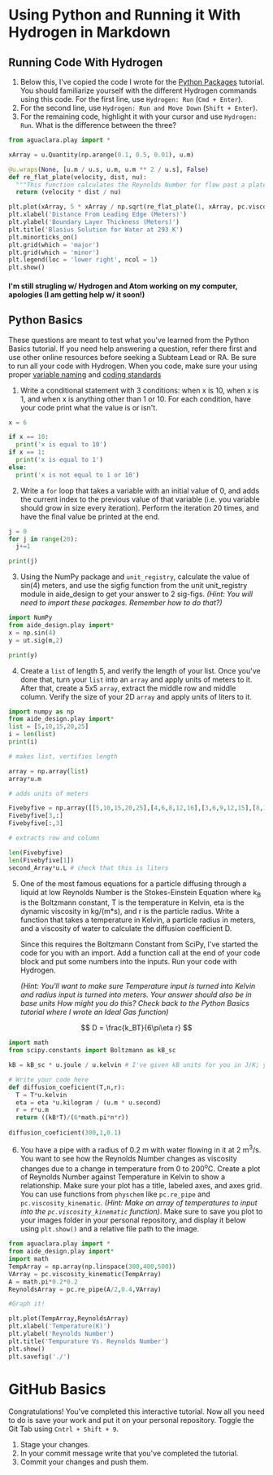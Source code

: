 # Using Python and Running it With Hydrogen in Markdown

## Running Code With Hydrogen
1. Below this, I've copied the code I wrote for the [Python Packages](https://aguaclara.github.io/aguaclara_tutorial/python-and-hydrogen/python-packages.html) tutorial. You should familiarize yourself with the different Hydrogen commands using this code. For the first line, use `Hydrogen: Run` (`Cmd + Enter`).
2. For the second line, use `Hydrogen: Run and Move Down` (`Shift + Enter`).
3. For the remaining code, highlight it with your cursor and use `Hydrogen: Run`. What is the difference between the three?

```python
from aguaclara.play import *

xArray = u.Quantity(np.arange(0.1, 0.5, 0.01), u.m)

@u.wraps(None, [u.m / u.s, u.m, u.m ** 2 / u.s], False)
def re_flat_plate(velocity, dist, nu):
  """This function calculates the Reynolds Number for flow past a plate using fluid velocity, plate length, and kinematic viscosity."""
  return (velocity * dist / nu)

plt.plot(xArray, 5 * xArray / np.sqrt(re_flat_plate(1, xArray, pc.viscosity_kinematic(293 * u.kelvin))), '-', label = 'Blasius Solution')
plt.xlabel('Distance From Leading Edge (Meters)')
plt.ylabel('Boundary Layer Thickness (Meters)')
plt.title('Blasius Solution for Water at 293 K')
plt.minorticks_on()
plt.grid(which = 'major')
plt.grid(which = 'minor')
plt.legend(loc = 'lower right', ncol = 1)
plt.show()
```

#### I'm still strugling w/ Hydrogen and Atom working on my computer, apologies (I am getting help w/ it soon!)

## Python Basics
These questions are meant to test what you've learned from the Python Basics tutorial. If you need help answering a question, refer there first and use other online resources before seeking a Subteam Lead or RA. Be sure to run all your code with Hydrogen. When you code, make sure your using proper [variable naming](https://github.com/AguaClara/aide_design/wiki/Variable-Naming) and [coding standards](https://github.com/AguaClara/aide_design/wiki/Standards)

1. Write a conditional statement with 3 conditions: when x is 10, when x is 1, and when x is anything other than 1 or 10. For each condition, have your code print what the value is or isn't.

```python
x = 6

if x == 10:
  print('x is equal to 10')
if x == 1:
  print('x is equal to 1')
else:
  print('x is not equal to 1 or 10')
```



2. Write a `for` loop that takes a variable with an initial value of 0, and adds the current index to the previous value of that variable (i.e. you variable should grow in size every iteration). Perform the iteration 20 times, and have the final value be printed at the end.

```Python
j = 0
for j in range(20):
  j+=1

print(j)
```


3. Using the NumPy package and `unit_registry`, calculate the value of sin(4) meters, and use the sigfig function from the unit unit_registry module in aide_design to get your answer to 2 sig-figs. *(Hint: You will need to import these packages. Remember how to do that?)*


```Python
import NumPy
from aide_design.play import*
x = np.sin(4)
y = ut.sig(m,2)

print(y)
```


4. Create a `list` of length 5, and verify the length of your list. Once you've done that, turn your `list` into an `array` and apply units of meters to it. After that, create a 5x5 `array`, extract the middle row and middle column. Verify the size of your 2D `array` and apply units of liters to it.

```python
import numpy as np
from aide_design.play import*
list = [5,10,15,20,25]
i = len(list)
print(i)

# makes list, vertifies length

array = np.array(list)
array*u.m

# adds units of meters

Fivebyfive = np.array([[5,10,15,20,25],[4,6,8,12,16],[3,6,9,12,15],[8,16,24,32,40],[1,1,1,1,1]])
Fivebyfive[3,:]
Fivebyfive[:,3]

# extracts row and column

len(Fivebyfive)
len(Fivebyfive[1])
second_Array*u.L # check that this is liters

```



5.  One of the most famous equations for a particle diffusing through a liquid at low Reynolds Number is the Stokes-Einstein Equation where k<sub>B</sub> is the Boltzmann constant, T is the temperature in Kelvin, eta is the dynamic viscosity in kg/(m*s), and r is the particle radius. Write a function that takes a temperature in Kelvin, a particle radius in meters, and a viscosity of water to calculate the diffusion coefficient D.

    Since this requires the Boltzmann Constant from SciPy, I've started the code for you with an import. Add a function call at the end of your code block and put some numbers into the inputs. Run your code with Hydrogen.

    *(Hint: You'll want to make sure Temperature input is turned into Kelvin and radius input is turned into meters. Your answer should also be in base units How might you do this? Check back to the Python Basics tutorial where I wrote an Ideal Gas function)*

$$ D = \frac{k_BT}{6\pi\eta r} $$

```python
import math
from scipy.constants import Boltzmann as kB_sc 

kB = kB_sc * u.joule / u.kelvin # I've given kB units for you in J/K; you can use the kB variable to give you Boltzmann's constant with units

# Write your code here
def diffusion_coeficient(T,n,r):
  T = T*u.kelvin
  eta = eta *u.kilogram / (u.m * u.second)
  r = r*u.m
  return ((kB*T)/(6*math.pi*n*r))
  
diffusion_coeficient(300,1,0.1)
```

6. You have a pipe with a radius of 0.2 m with water flowing in it at 2 m<sup>3</sup>/s. You want to see how the Reynolds Number changes as viscosity changes due to a change in temperature from 0 to 200<sup>o</sup>C. Create a plot of Reynolds Number against Temperature in Kelvin to show a relationship. Make sure your plot has a title, labeled axes, and axes grid. You can use functions from `physchem` like `pc.re_pipe` and `pc.viscosity_kinematic`. *(Hint: Make an array of temperatures to input into the `pc.viscosity_kinematic` function)*. Make sure to save you plot to your images folder in your personal repository, and display it below using `plt.show()` and a relative file path to the image.


```Python
from aguaclara.play import *
from aide_design.play import*
import math
TempArray = np.array(np.linspace(300,400,500))
VArray = pc.viscosity_kinematic(TempArray)
A = math.pi*0.2*0.2
ReynoldsArray = pc.re_pipe(A/2,0.4,VArray)

#Graph it!

plt.plot(TempArray,ReynoldsArray)
plt.xlabel('Temperature(K)')
plt.ylabel('Reynolds Number')
plt.title('Tempurature Vs. Reynolds Number')
plt.show()
plt.savefig('./')
```
# GitHub Basics
Congratulations! You've completed this interactive tutorial. Now all you need to do is save your work and put it on your personal repository. Toggle the Git Tab using `Cntrl + Shift + 9`.

1. Stage your changes.
2. In your commit message write that you've completed the tutorial.
3. Commit your changes and push them.
